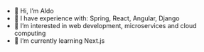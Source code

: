 - 👋 Hi, I’m Aldo
- 💪 I have experience with: Spring, React, Angular, Django
- 👀 I’m interested in web development, microservices and cloud computing
- 🌱 I’m currently learning Next.js
